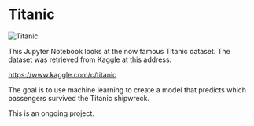 # Titanic

![Titanic](https://upload.wikimedia.org/wikipedia/commons/e/e1/Titanic_under_construction.jpg)

This Jupyter Notebook looks at the now famous Titanic dataset.
The dataset was retrieved from Kaggle at this address:

https://www.kaggle.com/c/titanic

The goal is to use machine learning to create a model that predicts which passengers survived the Titanic shipwreck.

This is an ongoing project.
